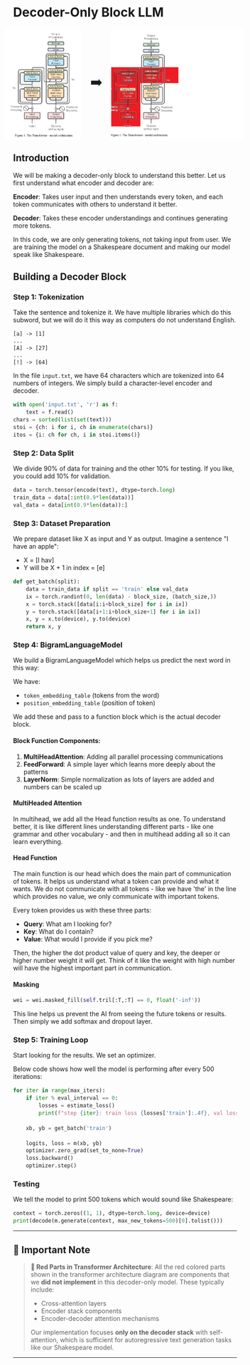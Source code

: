 # Decoder-Only Block LLM

<div align="center" style="display: flex; align-items: center; justify-content: center; gap: 20px;">
  <img src="assets/encoder-decoder-block.png" alt="Image One" width="300" height="250" style="object-fit: cover;"/>
  <span style="font-size: 30px;">➡️</span>
  <img src="assets/decoder-only-block.png" alt="Image Two" width="300" height="250" style="object-fit: cover;"/>
</div>

## Introduction

We will be making a decoder-only block to understand this better. Let us first understand what encoder and decoder are:

**Encoder**: Takes user input and then understands every token, and each token communicates with others to understand it better.

**Decoder**: Takes these encoder understandings and continues generating more tokens.

In this code, we are only generating tokens, not taking input from user. We are training the model on a Shakespeare document and making our model speak like Shakespeare.

## Building a Decoder Block

### Step 1: Tokenization

Take the sentence and tokenize it. We have multiple libraries which do this subword, but we will do it this way as computers do not understand English.

```
[a] -> [1]
...
[A] -> [27]
...
[!] -> [64]
```

In the file `input.txt`, we have 64 characters which are tokenized into 64 numbers of integers. We simply build a character-level encoder and decoder.

```python
with open('input.txt', 'r') as f:
    text = f.read()
chars = sorted(list(set(text)))
stoi = {ch: i for i, ch in enumerate(chars)}
itos = {i: ch for ch, i in stoi.items()}
```

### Step 2: Data Split

We divide 90% of data for training and the other 10% for testing. If you like, you could add 10% for validation.

```python
data = torch.tensor(encode(text), dtype=torch.long)
train_data = data[:int(0.9*len(data))]
val_data = data[int(0.9*len(data)):]
```

### Step 3: Dataset Preparation

We prepare dataset like X as input and Y as output. Imagine a sentence "I have an apple":
- X = [I hav]
- Y will be X + 1 in index = [e]

```python
def get_batch(split):
    data = train_data if split == 'train' else val_data
    ix = torch.randint(0, len(data) - block_size, (batch_size,))
    x = torch.stack([data[i:i+block_size] for i in ix])
    y = torch.stack([data[i+1:i+block_size+1] for i in ix])
    x, y = x.to(device), y.to(device)
    return x, y
```

### Step 4: BigramLanguageModel

We build a BigramLanguageModel which helps us predict the next word in this way:

We have:
- `token_embedding_table` (tokens from the word)
- `position_embedding_table` (position of token)

We add these and pass to a function block which is the actual decoder block.

#### Block Function Components:

1. **MultiHeadAttention**: Adding all parallel processing communications
2. **FeedForward**: A simple layer which learns more deeply about the patterns
3. **LayerNorm**: Simple normalization as lots of layers are added and numbers can be scaled up

#### MultiHeaded Attention

In multihead, we add all the Head function results as one. To understand better, it is like different lines understanding different parts - like one grammar and other vocabulary - and then in multihead adding all so it can learn everything.

#### Head Function

The main function is our head which does the main part of communication of tokens. It helps us understand what a token can provide and what it wants. We do not communicate with all tokens - like we have 'the' in the line which provides no value, we only communicate with important tokens.

Every token provides us with these three parts:
- **Query**: What am I looking for?
- **Key**: What do I contain?
- **Value**: What would I provide if you pick me?

Then, the higher the dot product value of query and key, the deeper or higher number weight it will get. Think of it like the weight with high number will have the highest important part in communication.

#### Masking

```python
wei = wei.masked_fill(self.tril[:T,:T] == 0, float('-inf'))
```

This line helps us prevent the AI from seeing the future tokens or results. Then simply we add softmax and dropout layer.

### Step 5: Training Loop

Start looking for the results. We set an optimizer.

Below code shows how well the model is performing after every 500 iterations:

```python
for iter in range(max_iters):
    if iter % eval_interval == 0:
        losses = estimate_loss()  
        print(f"step {iter}: train loss {losses['train']:.4f}, val loss {losses['val']:.4f}")
    
    xb, yb = get_batch('train')
    
    logits, loss = m(xb, yb)
    optimizer.zero_grad(set_to_none=True)
    loss.backward()
    optimizer.step()
```

### Testing

We tell the model to print 500 tokens which would sound like Shakespeare:

```python
context = torch.zeros((1, 1), dtype=torch.long, device=device)
print(decode(m.generate(context, max_new_tokens=500)[0].tolist()))
```

---

## 📝 Important Note

> **🔴 Red Parts in Transformer Architecture**: All the red colored parts shown in the transformer architecture diagram are components that we **did not implement** in this decoder-only model. These typically include:
> - Cross-attention layers
> - Encoder stack components  
> - Encoder-decoder attention mechanisms
> 
> Our implementation focuses **only on the decoder stack** with self-attention, which is sufficient for autoregressive text generation tasks like our Shakespeare model.

---
